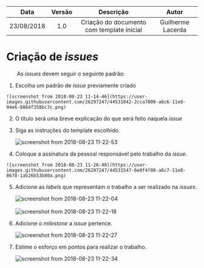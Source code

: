 | Data       | Versão | Descrição            | Autor             |
|:----------:|:------:|:--------------------:|:-----------------:|
| 23/08/2018 | 1.0 | Criação do documento com template inicial  | Guilherme Lacerda |

# Criação de _issues_

&emsp;&emsp;As _issues_ devem seguir o seguinte padrão:

 1.  Escolha um padrão de _issue_ previamente criado

    ![screenshot from 2018-08-23 11-14-46](https://user-images.githubusercontent.com/26297247/44531042-2cca7000-a6c6-11e8-94e6-8864f358bc7c.png)

 2.  O título será uma breve explicação do que será feito naquela _issue_

 3. Siga as instruções do template escolhido.

    ![screenshot from 2018-08-23 11-22-53](https://user-images.githubusercontent.com/26297247/44531360-f50ff800-a6c6-11e8-8c51-ff769b211248.png)

 4.  Coloque a assinatura da pessoal responsável pelo trabalho da _issue_.

    ![screenshot from 2018-08-23 11-26-40](https://user-images.githubusercontent.com/26297247/44531547-6e0f4f80-a6c7-11e8-8678-1ab26b53b80a.png)

 5. Adicione as _labels_ que representam o trabalho a ser realizado na _issues_.

    ![screenshot from 2018-08-23 11-22-04](https://user-images.githubusercontent.com/26297247/44531342-ec1f2680-a6c6-11e8-8ec6-de261f782220.png)
    <br><br>
    ![screenshot from 2018-08-23 11-22-18](https://user-images.githubusercontent.com/26297247/44531349-ede8ea00-a6c6-11e8-8aa4-f0ae72122556.png)

 6. Adicione o _milestone_ a _issue_ pertence.

     ![screenshot from 2018-08-23 11-22-27](https://user-images.githubusercontent.com/26297247/44531353-f04b4400-a6c6-11e8-8dda-cc43c022031d.png)

 7. Estime o esforço em pontos para realizar o trabalho.

    ![screenshot from 2018-08-23 11-22-34](https://user-images.githubusercontent.com/26297247/44531355-f2ad9e00-a6c6-11e8-8f13-e9652528fa7e.png)
